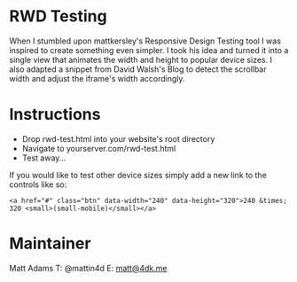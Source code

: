 RWD Testing
==================
When I stumbled upon mattkersley's Responsive Design Testing tool I was inspired to create something even simpler. I took his idea and turned it into a single view that animates the width and height to popular device sizes. I also adapted a snippet from David Walsh's Blog to detect the scrollbar width and adjust the iframe's width accordingly. 

Instructions
==================
+ Drop rwd-test.html into your website's root directory
+ Navigate to yourserver.com/rwd-test.html
+ Test away...

If you would like to test other device sizes simply add a new link to the controls like so:

	<a href="#" class="btn" data-width="240" data-height="320">240 &times; 320 <small>(small-mobile)</small></a>

Maintainer
==================
Matt Adams
T: @mattin4d
E: matt@4dk.me